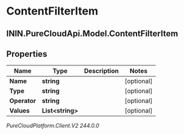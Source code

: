 # ContentFilterItem

## ININ.PureCloudApi.Model.ContentFilterItem

## Properties

|Name | Type | Description | Notes|
|------------ | ------------- | ------------- | -------------|
| **Name** | **string** |  | [optional] |
| **Type** | **string** |  | [optional] |
| **Operator** | **string** |  | [optional] |
| **Values** | **List&lt;string&gt;** |  | [optional] |



_PureCloudPlatform.Client.V2 244.0.0_
